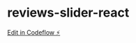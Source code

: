 # reviews-slider-react

[Edit in Codeflow ⚡️](https://stackblitz.com/~/github.com/VibhuRajput/reviews-slider-react)